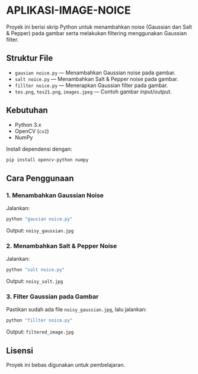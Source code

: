 # APLIKASI-IMAGE-NOICE

Proyek ini berisi skrip Python untuk menambahkan noise (Gaussian dan Salt & Pepper) pada gambar serta melakukan filtering menggunakan Gaussian filter.

## Struktur File

- `gausian noice.py` — Menambahkan Gaussian noise pada gambar.
- `salt noice.py` — Menambahkan Salt & Pepper noise pada gambar.
- `fillter noice.py` — Menerapkan Gaussian filter pada gambar.
- `tes.png`, `tes21.png`, `images.jpeg` — Contoh gambar input/output.

## Kebutuhan

- Python 3.x
- OpenCV (`cv2`)
- NumPy

Install dependensi dengan:
```sh
pip install opencv-python numpy
```

## Cara Penggunaan

### 1. Menambahkan Gaussian Noise
Jalankan:
```sh
python "gausian noice.py"
```
Output: `noisy_gaussian.jpg`

### 2. Menambahkan Salt & Pepper Noise
Jalankan:
```sh
python "salt noice.py"
```
Output: `noisy_salt.jpg`

### 3. Filter Gaussian pada Gambar
Pastikan sudah ada file `noisy_gaussian.jpg`, lalu jalankan:
```sh
python "fillter noice.py"
```
Output: `filtered_image.jpg`

## Lisensi

Proyek ini bebas digunakan untuk pembelajaran.

